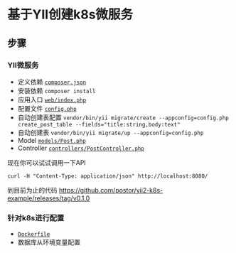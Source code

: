 # 基于YII创建k8s微服务

## 步骤

### YII微服务
- 定义依赖 [`composer.json`](./composer.json)
- 安装依赖 `composer install`
- 应用入口 [`web/index.php`](./web/index.php)
- 配置文件 [`config.php`](./config.php)
- 自动创建表配置 `vendor/bin/yii migrate/create --appconfig=config.php create_post_table --fields="title:string,body:text"`
- 自动创建表 `vendor/bin/yii migrate/up --appconfig=config.php`
- Model [`models/Post.php`](./models/Post.php)
- Controller [`controllers/PostController.php`](./controllers/PostController.php)

现在你可以试试调用一下API

```
curl -H "Content-Type: application/json" http://localhost:8080/
```

到目前为止的代码 https://github.com/postor/yii2-k8s-example/releases/tag/v0.1.0

### 针对k8s进行配置

- [`Dockerfile`](./Dockerfile)
- 数据库从环境变量配置